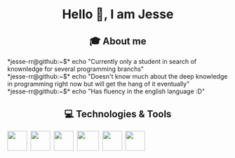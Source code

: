 <h1 align="center"> Hello 👋, I am Jesse️ </h1>
<h2 align="center"> 🎓 About me </h2>
*jesse-rr@github:~$* echo "Currently only a student in search of knownledge for several programming branchs" <br>
*jesse-rr@github:~$* echo "Doesn't know much about the deep knowledge in programming right now but will get the hang of it eventually" <br>
*jesse-rr@github:~$* echo "Has fluency in the english language :D" <br>

<h2 align="center"> 💻 Technologies & Tools </h2>
<div>
  ️<img src="https://cdn.jsdelivr.net/gh/devicons/devicon@latest/icons/java/java-original.svg" width="45" height="45"/>&nbsp;
  <img src="https://cdn.jsdelivr.net/gh/devicons/devicon@latest/icons/spring/spring-original.svg" width="45" height="45"/>&nbsp;
  <img src="https://cdn.jsdelivr.net/gh/devicons/devicon@latest/icons/postgresql/postgresql-original.svg" width="45" height="45"/>&nbsp;
  <img src="https://cdn.jsdelivr.net/gh/devicons/devicon@latest/icons/git/git-original.svg" width="50" height="45"/>&nbsp;
  <img src="https://cdn.jsdelivr.net/gh/devicons/devicon@latest/icons/docker/docker-original-wordmark.svg" width="45" height="45"/>&nbsp;
  <img src="https://cdn.jsdelivr.net/gh/devicons/devicon@latest/icons/linux/linux-original.svg" width="45" height="45"/>
  <!--
  <img src="https://cdn.jsdelivr.net/gh/devicons/devicon@latest/icons/redis/redis-original.svg" width="30" height="30"/>&nbsp;
  <img src="https://cdn.jsdelivr.net/gh/devicons/devicon@latest/icons/postman/postman-original.svg" width="30" height="30"/>&nbsp;
  <img src="https://cdn.jsdelivr.net/gh/devicons/devicon@latest/icons/css3/css3-original-wordmark.svg" width="30" height="30"/>&nbsp;
  <img src="https://cdn.jsdelivr.net/gh/devicons/devicon@latest/icons/html5/html5-original-wordmark.svg" width="30" height="30"/>&nbsp;
  <img src="https://cdn.jsdelivr.net/gh/devicons/devicon@latest/icons/javascript/javascript-original.svg" width="30" height="30"/>&nbsp;
  <img src="https://cdn.jsdelivr.net/gh/devicons/devicon@latest/icons/apachekafka/apachekafka-original.svg" width="30" height="30"/>&nbsp;
  <img src="https://cdn.jsdelivr.net/gh/devicons/devicon@latest/icons/rabbitmq/rabbitmq-original.svg" width="30" height="30"/>&nbsp;
  <img src="https://cdn.jsdelivr.net/gh/devicons/devicon@latest/icons/angular/angular-original.svg" width="30" height="30"/> 
  -->
</div>
